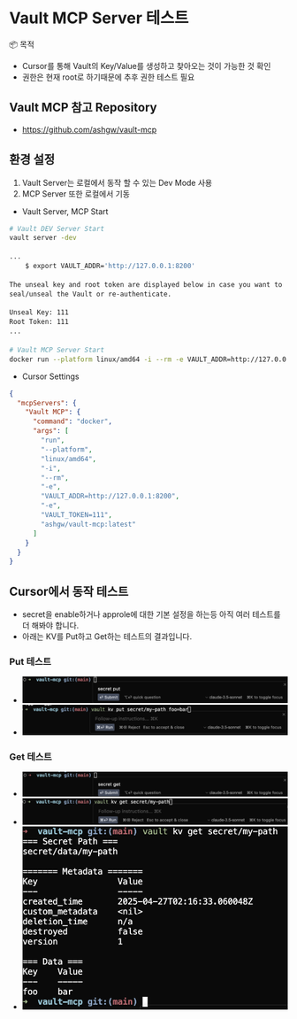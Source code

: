 # Vault MCP Server 테스트

📦 목적
- Cursor를 통해 Vault의 Key/Value를 생성하고 찾아오는 것이 가능한 것 확인
- 권한은 현재 root로 하기때문에 추후 권한 테스트 필요

## Vault MCP 참고 Repository
- https://github.com/ashgw/vault-mcp

## 환경 설정
1. Vault Server는 로컬에서 동작 할 수 있는 Dev Mode 사용
2. MCP Server 또한 로컬에서 기동

- Vault Server, MCP Start

```bash
# Vault DEV Server Start
vault server -dev

...
    $ export VAULT_ADDR='http://127.0.0.1:8200'

The unseal key and root token are displayed below in case you want to
seal/unseal the Vault or re-authenticate.

Unseal Key: 111
Root Token: 111
...

# Vault MCP Server Start
docker run --platform linux/amd64 -i --rm -e VAULT_ADDR=http://127.0.0.1:8200 -e VAULT_TOKEN=111 ashgw/vault-mcp:latest
```

- Cursor Settings

```json
{
  "mcpServers": {
    "Vault MCP": {
      "command": "docker",
      "args": [
        "run",
        "--platform",
        "linux/amd64",
        "-i",
        "--rm",
        "-e",
        "VAULT_ADDR=http://127.0.0.1:8200",
        "-e",
        "VAULT_TOKEN=111",
        "ashgw/vault-mcp:latest"
      ]
    }
  }
}
```

## Cursor에서 동작 테스트

- secret을 enable하거나 approle에 대한 기본 설정을 하는등 아직 여러 테스트를 더 해봐야 합니다.
- 아래는 KV를 Put하고 Get하는 테스트의 결과입니다.

### Put 테스트
- ![cursor에서 put 요청](./images/secret-put1.png)
- ![putt 명령어 자동 완성 및 실행](./images/secret-put2.png)

### Get 테스트
- ![cursor에서 get 요청](./images/secret-get1.png)
- ![get 명령어 자동 완성 및 실행](./images/secret-get2.png)
- ![실행 결과 확인](./images/secret-get3.png)
